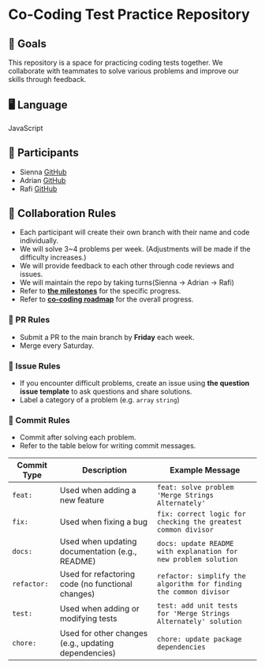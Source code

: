 # Co-Coding Test Practice Repository

## 🚀 Goals

This repository is a space for practicing coding tests together.
We collaborate with teammates to solve various problems and improve our skills through feedback.

## 🖥️ Language

JavaScript

## 👥 Participants

- Sienna [GitHub](https://github.com/sgoldenbird)
- Adrian [GitHub](https://github.com/AdutP)
- Rafi [GitHub](https://github.com//rafi-isakh)

## 🤝 Collaboration Rules

- Each participant will create their own branch with their name and code individually.
- We will solve 3~4 problems per week. (Adjustments will be made if the difficulty increases.)
- We will provide feedback to each other through code reviews and issues.
- We will maintain the repo by taking turns(Sienna -> Adrian -> Rafi)
- Refer to **[the milestones](https://github.com/sgoldenbird/co-coding/milestones)** for the specific progress.
- Refer to **[co-coding roadmap](https://github.com/users/sgoldenbird/projects/2)** for the overall progress.

### 🤝 PR Rules

- Submit a PR to the main branch by **Friday** each week.
- Merge every Saturday.

### 🤝 Issue Rules

- If you encounter difficult problems, create an issue using **the question issue template** to ask questions and share solutions.
- Label a category of a problem (e.g. `array` `string`)

### 🤝 Commit Rules

- Commit after solving each problem.
- Refer to the table below for writing commit messages.

| Commit Type | Description                                          | Example Message                                                   |
| ----------- | ---------------------------------------------------- | ----------------------------------------------------------------- |
| `feat:`     | Used when adding a new feature                       | `feat: solve problem 'Merge Strings Alternately'`                 |
| `fix:`      | Used when fixing a bug                               | `fix: correct logic for checking the greatest common divisor`     |
| `docs:`     | Used when updating documentation (e.g., README)      | `docs: update README with explanation for new problem solution`   |
| `refactor:` | Used for refactoring code (no functional changes)    | `refactor: simplify the algorithm for finding the common divisor` |
| `test:`     | Used when adding or modifying tests                  | `test: add unit tests for 'Merge Strings Alternately' solution`   |
| `chore:`    | Used for other changes (e.g., updating dependencies) | `chore: update package dependencies`                              |
